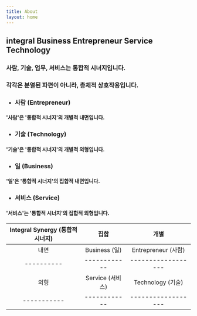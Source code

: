 ```yaml
---
title: About
layout: home
---
```


## integral **B**usiness **E**ntrepreneur **S**ervice **T**echnology
### 사람, 기술, 업무, 서비스는 통합적 시너지입니다.
### 각각은 분열된 파편이 아니라, 총체적 상호작용입니다. 


* ### 사람 (Entrepreneur)
#### '사람'은 '통합적 시너지'의 개별적 내면입니다.

* ### 기술 (Technology)
#### '기술'은 '통합적 시너지'의 개별적 외형입니다. 

* ### 일 (Business)
#### '일'은 '통합적 시너지'의 집합적 내면입니다.  

* ### 서비스 (Service)
#### '서비스'는 '통합적 시너지'의 집합적 외형입니다.  


| Integral Synergy (통합적 시너지)  | 집합        | 개별                   | 
|:-----------:|:------------:|:------------------:| 
| 내면| Business (일) | Entrepreneur (사람) |
|---------- |------------|------------------|
|외형 | Service (서비스)  | Technology (기술)    | 
|-----------|------------|------------------|